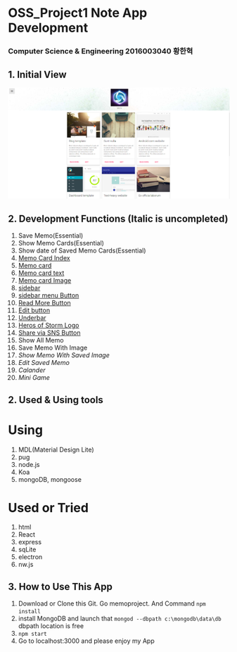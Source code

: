 # OSS_Project1 Note App Development
### Computer Science & Engineering 2016003040 황한혁

## 1. Initial View
![initialview](/Images/initview.PNG)

## 2. Development Functions (Italic is uncompleted)

1. Save Memo(Essential)
2. Show Memo Cards(Essential)
3. Show date of Saved Memo Cards(Essential)
4. [Memo Card Index](https://github.com/TripleHwang/OSS_Project-1/wiki/Memo-Card-Index "Memo Card Index")
5. [Memo card](https://github.com/TripleHwang/OSS_Project-1/wiki/Memo-card)
6. [Memo card text](https://github.com/TripleHwang/OSS_Project-1/wiki/Memo-Card-Text)
7. [Memo card Image](https://github.com/TripleHwang/OSS_Project-1/wiki/Memo-card-Image)
8. [sidebar](https://github.com/TripleHwang/OSS_Project-1/wiki/sidebar)
9. [sidebar menu Button](https://github.com/TripleHwang/OSS_Project-1/wiki/sidebar-menu-Button)
10. [Read More Button](https://github.com/TripleHwang/OSS_Project-1/wiki/Read-More-Button)
11. [Edit button](https://github.com/TripleHwang/OSS_Project-1/wiki/Edit-button)
12. [Underbar](https://github.com/TripleHwang/OSS_Project-1/wiki/Underbar)
13. [Heros of Storm Logo](https://github.com/TripleHwang/OSS_Project-1/wiki/Heros-of-Storm-Logo)
14. [Share via SNS Button](https://github.com/TripleHwang/OSS_Project-1/wiki/Share-via-SNS-Button)
15. Show All Memo
16. Save Memo With Image
17. _Show Memo With Saved Image_
17. _Edit Saved Memo_
18. _Calander_
19. _Mini Game_

## 2. Used & Using tools

# Using
1. MDL(Material Design Lite)
2. pug
3. node.js
4. Koa
5. mongoDB, mongoose

# Used or Tried
1. html 
2. React
3. express
4. sqLite
5. electron
6. nw.js

## 3. How to Use This App

1. Download or Clone this Git. Go memoproject. And Command `npm install`
2. install MongoDB and launch that `mongod --dbpath c:\mongodb\data\db` dbpath location is free
3. `npm start`
4. Go to localhost:3000 and please enjoy my App
